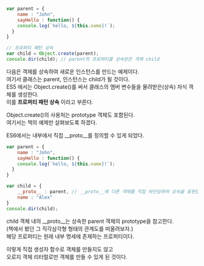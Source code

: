 ```javascript
var parent = {
    name : "John", 
    sayHello : function() {
  	console.log(`hello, ${this.name}!`);
  }
}

// 프로퍼티 패턴 상속
var child = Object.create(parent);
console.dir(child); // parent의 프로퍼티를 상속받은 객체 child
```

<p>
다음은 객체를 상속하여 새로운 인스턴스를 만드는 예제이다.<br />
여기서 클래스는 parent, 인스턴스는 child가 될 것이다.<br />
ES5 에서는 Object.create()를 써서 클래스의 멤버 변수들을 물려받은(상속) 자식 객체를 생성한다.<br />
이를 <b>프로퍼티 패턴 상속</b> 이라고 부른다.
</p>

<p>
Object.create()의 사용처는 prototype 객체도 포함된다.<br />
여기서는 책의 예제만 살펴보도록 하겠다. 
</p>

<p>ES6에서는 내부에서 직접 __proto__를 정의할 수 있게 되었다.</p>

```javascript
var parent = {
	name : "John", 
    sayHello : function() {
  	console.log(`hello, ${this.name}!`);
  }
}

var child = {
	__proto__ : parent, // __proto__에 다른 객체를 직접 바인딩하여 상속을 표현함.
    name : "Alex"
}
console.dir(child);
```

<p>
child 객체 내의 __proto__는 상속한 parent 객체의 prototype을 참고한다.<br />
(책에서 봤던 그 직각삼각형 형태의 관계도를 떠올려보자.)<br />
해당 프로퍼티는 원래 내부 명세에 존재하는 프로퍼티이다.
</p>

<p>
이렇게 직접 생성자 함수로 객체를 만들지도 않고 <br />
오로지 객체 리터럴로만 객체를 만들 수 있게 된 것이다.
</p>
